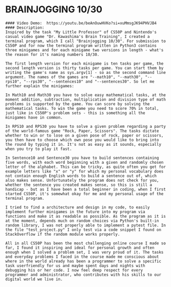    # BRAINJOGGING 10/30
    #### Video Demo:  https://youtu.be/beAnOuwHVKo?si=xuMmsgJK94PHVJB4
    #### Description:
    Inspired by the task "My Little Professor" of CS50P and Nintendo's casual video game "Dr. Kawashima's Brain Training", I created a terminal program, which I call "Brainjogging 10/30". For submission to CS50P and for now the terminal program written in Python3 contains three minigames and for each minigame two versions in length - what's the reason for it's naming numbers 10/30.

    The first length version for each minigame is ten tasks per game, the second length version is thirty tasks per game. You can start them by writing the game's name as sys.argv[1] - so as the second command line argument. The names of the games are "--math10", "--math30", "--rps10", "--rps30", "--sentences10" and "--sentences30". So let me further explain the minigames:

    In Math10 and Math30 you have to solve easy mathematical tasks, at the moment addition, subtraction, multiplication and division type of math problems is supported by the game. You can score by solving the mathematical tasks. To win the game you need to score 70% in total, just like in CS50P's problem sets - this is something all the minigames have in common.

    In RPS10 and RPS30 you have to solve a given problem regarding a party of the world-famous game "Rock, Paper, Scissors". The tasks dictate whether to win or to lose on a given pose of rock, paper or scissors, you then have to choose which own pose you would like to bring into the round by typing it in. It's not as easy as it sounds, especially when you try to play it fast.

    In Sentence10 and Sentence30 you have to build sentences containing five words, with each word beginning with a given and randomly chosen letter of the alphabet. This can be tricky, as quite often you get for example letters like "x" or "y" for which my personal vocabulary does not contain enough English words to build a sentence out of, which also makes sense. Unfortunately the program does not check for you, whether the sentence you created makes sense, so this is still a handicap - but as I have been a total beginner in coding, when I first started CS50P, it's somewhat okay for me and my personal usage of the terminal program.

    I tried to find a architecture and design in my code, to easily implement further minigames in the future into my program via functions and make it as readable as possible. As the program as it is at the moment, depends much on random choices via Python's built-in random library, I was not properly able to implement a pytest file. In the file "test_project.py" I only test via a code snippet I found on StackOverflow if the random module works properly.

    All in all CS50P has been the most challenging online course I made so far, I found it inspiring and ideal for personal growth and often enough when I solved a problem set, I was very proud of it. The tasks and everyday problems I faced in the course made me conscious about where in the world already has been a programmer to solve a specific task userfriendly for us and maybe spent days and nights with debugging his or her code. I now feel deep respect for every programmer and administrator, who contributes with his skills to our digital world we live in.
